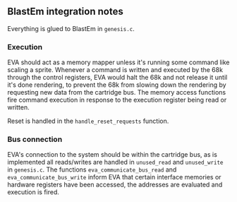## BlastEm integration notes

Everything is glued to BlastEm in `genesis.c`.

### Execution

EVA should act as a memory mapper unless it's running some command like scaling a sprite. Whenever a command is written and executed by the 68k through the control registers, EVA would halt the 68k and not release it until it's done rendering, to prevent the 68k from slowing down the rendering by requesting new data from the cartridge bus. The memory access functions fire command execution in response to the execution register being read or written.  

Reset is handled in the `handle_reset_requests` function.  

### Bus connection

EVA's connection to the system should be within the cartridge bus, as is implemented all reads/writes are handled in `unused_read` and `unused_write` in `genesis.c`. The functions `eva_communicate_bus_read` and `eva_communicate_bus_write` inform EVA that certain interface memories or hardware registers have been accessed, the addresses are evaluated and execution is fired.

